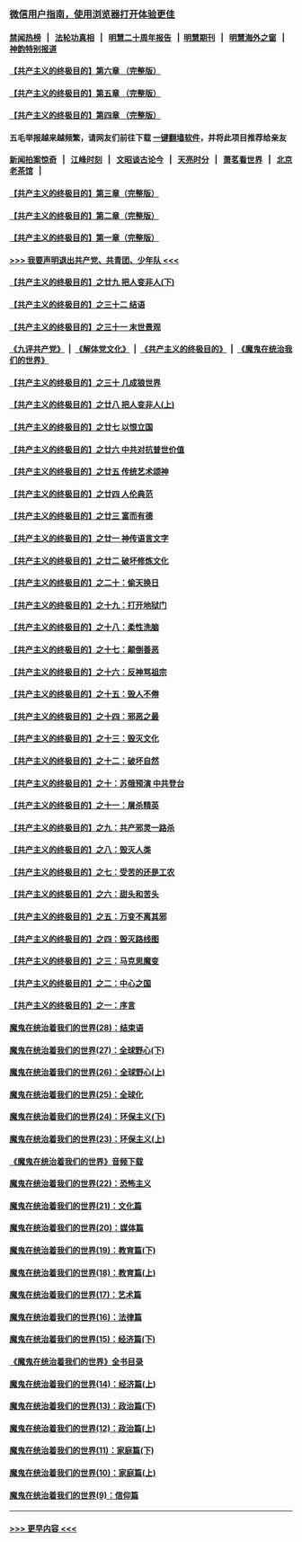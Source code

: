 ### [微信用户指南，使用浏览器打开体验更佳](https://github.com/gfw-breaker/banned-news1/blob/master/indexes/wechat-guide.md?t=0)
#### [禁闻热榜](热点新闻.md?t=0)  &nbsp;&nbsp;|&nbsp;&nbsp; [法轮功真相](https://github.com/gfw-breaker/truth/blob/master/README.md?t=0) &nbsp;&nbsp;|&nbsp;&nbsp; [明慧二十周年报告](https://github.com/gfw-breaker/mh-reports/blob/master/README.md?t=0) &nbsp;&nbsp;|&nbsp;&nbsp;[明慧期刊](https://github.com/gfw-breaker/mh-qikan) &nbsp;&nbsp;|&nbsp;&nbsp; [明慧海外之窗](https://github.com/gfw-breaker/mh-news/blob/master/README.md?t=0) &nbsp;&nbsp;|&nbsp;&nbsp; [神韵特别报道](https://github.com/gfw-breaker/mh-news/blob/master/shenyun.md?t=0)
#### [【共产主义的终极目的】第六章 （完整版）](../pages/nsc422/n11428913.md?t=02070511) 
#### [【共产主义的终极目的】第五章 （完整版）](../pages/nsc422/n11428912.md?t=02070511) 
#### [【共产主义的终极目的】第四章 （完整版）](../pages/nsc422/n11428907.md?t=02070511) 
#### 五毛举报越来越频繁，请网友们前往下载 [一键翻墙软件](https://github.com/gfw-breaker/ssr-accounts)，并将此项目推荐给亲友
#### [新闻拍案惊奇](https://github.com/gfw-breaker/banned-news1/blob/master/pages/link4.md) &nbsp;&nbsp;|&nbsp;&nbsp; [江峰时刻](https://github.com/gfw-breaker/banned-news1/blob/master/pages/link4.md) &nbsp;&nbsp;|&nbsp;&nbsp; [文昭谈古论今](https://github.com/gfw-breaker/banned-news1/blob/master/pages/link4.md) &nbsp;&nbsp;|&nbsp;&nbsp; [天亮时分](https://github.com/gfw-breaker/banned-news1/blob/master/pages/link4.md) &nbsp;&nbsp;|&nbsp;&nbsp; [萧茗看世界](https://github.com/gfw-breaker/banned-news1/blob/master/pages/link4.md) &nbsp;&nbsp;|&nbsp;&nbsp; [北京老茶馆](https://github.com/gfw-breaker/banned-news1/blob/master/pages/link4.md) &nbsp;&nbsp;|&nbsp;&nbsp; 
#### [【共产主义的终极目的】第三章（完整版）](../pages/nsc422/n11428848.md?t=02070511) 
#### [【共产主义的终极目的】第二章（完整版）](../pages/nsc422/n11428831.md?t=02070511) 
#### [【共产主义的终极目的】第一章（完整版）](../pages/nsc422/n11417651.md?t=02070511) 
#### [>>> 我要声明退出共产党、共青团、少年队 <<<](https://github.com/begood0513/goodnews/blob/master/quit/letter.md) 
#### [【共产主义的终极目的】之廿九 把人变非人(下)](../pages/nsc422/n11344140.md?t=02070511) 
#### [【共产主义的终极目的】之三十二 结语](../pages/nsc422/n11360535.md?t=02070511) 
#### [【共产主义的终极目的】之三十一 末世景观](../pages/nsc422/n11351129.md?t=02070511) 
#### [《九评共产党》](https://github.com/begood0513/9ping.md/blob/master/README.md) &nbsp;|&nbsp; [《解体党文化》](../../../../jtdwh.md/blob/master/README.md)  &nbsp;|&nbsp; [《共产主义的终极目的》](../../../../gczydzjmd.md/blob/master/README.md) &nbsp;|&nbsp; [《魔鬼在统治我们的世界》](../../../../mgztzwmdsj.md/blob/master/README.md) 
#### [【共产主义的终极目的】之三十 几成狼世界](../pages/nsc422/n11348280.md?t=02070511) 
#### [【共产主义的终极目的】之廿八 把人变非人(上)](../pages/nsc422/n11340492.md?t=02070511) 
#### [【共产主义的终极目的】之廿七 以恨立国](../pages/nsc422/n11336944.md?t=02070511) 
#### [【共产主义的终极目的】之廿六 中共对抗普世价值](../pages/nsc422/n11324785.md?t=02070511) 
#### [【共产主义的终极目的】之廿五 传统艺术颂神](../pages/nsc422/n11296396.md?t=02070511) 
#### [【共产主义的终极目的】之廿四 人伦典范](../pages/nsc422/n11296397.md?t=02070511) 
#### [【共产主义的终极目的】之廿三 富而有德](../pages/nsc422/n11283598.md?t=02070511) 
#### [【共产主义的终极目的】之廿一 神传语言文字](../pages/nsc422/n11263265.md?t=02070511) 
#### [【共产主义的终极目的】之廿二 破坏修炼文化](../pages/nsc422/n11245728.md?t=02070511) 
#### [【共产主义的终极目的】之二十：偷天换日](../pages/nsc422/n11238846.md?t=02070511) 
#### [【共产主义的终极目的】之十九：打开地狱门](../pages/nsc422/n11206376.md?t=02070511) 
#### [【共产主义的终极目的】之十八：柔性洗脑](../pages/nsc422/n11199994.md?t=02070511) 
#### [【共产主义的终极目的】之十七：颠倒善恶](../pages/nsc422/n11179782.md?t=02070511) 
#### [【共产主义的终极目的】之十六：反神骂祖宗](../pages/nsc422/n11166798.md?t=02070511) 
#### [【共产主义的终极目的】之十五：毁人不倦](../pages/nsc422/n11166792.md?t=02070511) 
#### [【共产主义的终极目的】之十四：邪恶之最](../pages/nsc422/n11150249.md?t=02070511) 
#### [【共产主义的终极目的】之十三：毁灭文化](../pages/nsc422/n11135227.md?t=02070511) 
#### [【共产主义的终极目的】之十二：破坏自然](../pages/nsc422/n11135214.md?t=02070511) 
#### [【共产主义的终极目的】之十：苏俄预演 中共登台](../pages/nsc422/n11118424.md?t=02070511) 
#### [【共产主义的终极目的】之十一：屠杀精英](../pages/nsc422/n11118442.md?t=02070511) 
#### [【共产主义的终极目的】之九：共产邪灵一路杀](../pages/nsc422/n11114139.md?t=02070511) 
#### [【共产主义的终极目的】之八：毁灭人类](../pages/nsc422/n11108503.md?t=02070511) 
#### [【共产主义的终极目的】之七：受苦的还是工农](../pages/nsc422/n11101809.md?t=02070511) 
#### [【共产主义的终极目的】之六：甜头和苦头](../pages/nsc422/n11096971.md?t=02070511) 
#### [【共产主义的终极目的】之五：万变不离其邪](../pages/nsc422/n11091285.md?t=02070511) 
#### [【共产主义的终极目的】之四：毁灭路线图](../pages/nsc422/n11086284.md?t=02070511) 
#### [【共产主义的终极目的】之三：马克思魔变](../pages/nsc422/n11061941.md?t=02070511) 
#### [【共产主义的终极目的】之二：中心之国](../pages/nsc422/n11047728.md?t=02070511) 
#### [【共产主义的终极目的】之一：序言](../pages/nsc422/n11086077.md?t=02070511) 
#### [魔鬼在统治着我们的世界(28)：结束语](../pages/nsc422/n10936246.md?t=02070511) 
#### [魔鬼在统治着我们的世界(27)：全球野心(下)](../pages/nsc422/n10928319.md?t=02070511) 
#### [魔鬼在统治着我们的世界(26)：全球野心(上)](../pages/nsc422/n10900318.md?t=02070511) 
#### [魔鬼在统治着我们的世界(25)：全球化](../pages/nsc422/n10788205.md?t=02070511) 
#### [魔鬼在统治着我们的世界(24)：环保主义(下)](../pages/nsc422/n10695307.md?t=02070511) 
#### [魔鬼在统治着我们的世界(23)：环保主义(上)](../pages/nsc422/n10688613.md?t=02070511) 
#### [《魔鬼在统治着我们的世界》音频下载](../pages/nsc422/n10635553.md?t=02070511) 
#### [魔鬼在统治着我们的世界(22)：恐怖主义](../pages/nsc422/n10614727.md?t=02070511) 
#### [魔鬼在统治着我们的世界(21)：文化篇](../pages/nsc422/n10597706.md?t=02070511) 
#### [魔鬼在统治着我们的世界(20)：媒体篇](../pages/nsc422/n10586579.md?t=02070511) 
#### [魔鬼在统治着我们的世界(19)：教育篇(下)](../pages/nsc422/n10564808.md?t=02070511) 
#### [魔鬼在统治着我们的世界(18)：教育篇(上)](../pages/nsc422/n10526970.md?t=02070511) 
#### [魔鬼在统治着我们的世界(17)：艺术篇](../pages/nsc422/n10499093.md?t=02070511) 
#### [魔鬼在统治着我们的世界(16)：法律篇](../pages/nsc422/n10485969.md?t=02070511) 
#### [魔鬼在统治着我们的世界(15)：经济篇(下)](../pages/nsc422/n10469975.md?t=02070511) 
#### [《魔鬼在统治着我们的世界》全书目录](../pages/nsc422/n10464261.md?t=02070511) 
#### [魔鬼在统治着我们的世界(14)：经济篇(上)](../pages/nsc422/n10457370.md?t=02070511) 
#### [魔鬼在统治着我们的世界(13)：政治篇(下)](../pages/nsc422/n10448270.md?t=02070511) 
#### [魔鬼在统治着我们的世界(12)：政治篇(上)](../pages/nsc422/n10444576.md?t=02070511) 
#### [魔鬼在统治着我们的世界(11)：家庭篇(下)](../pages/nsc422/n10440961.md?t=02070511) 
#### [魔鬼在统治着我们的世界(10)：家庭篇(上)](../pages/nsc422/n10435448.md?t=02070511) 
#### [魔鬼在统治着我们的世界(9)：信仰篇](../pages/nsc422/n10432159.md?t=02070511) 

----
#### [ >>> 更早内容 <<< ](../indexes/nsc422-earlier.md)
